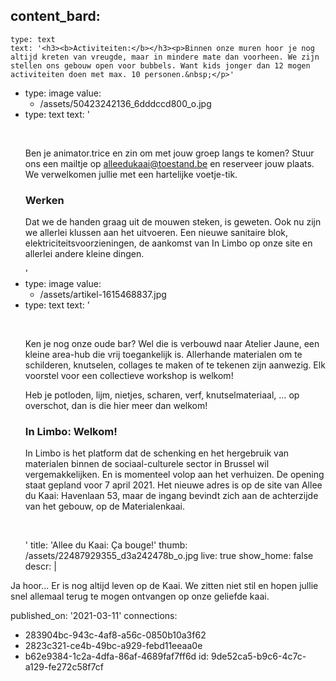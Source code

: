 content_bard:
  -
    type: text
    text: '<h3><b>Activiteiten:</b></h3><p>Binnen onze muren hoor je nog altijd kreten van vreugde, maar in mindere mate dan voorheen. We zijn stellen ons gebouw open voor bubbels. Want kids jonger dan 12 mogen activiteiten doen met max. 10 personen.&nbsp;</p>'
  -
    type: image
    value:
      - /assets/50423242136_6dddccd800_o.jpg
  -
    type: text
    text: '<p><br></p><p>Ben je animator.trice en zin om met jouw groep langs te komen? Stuur ons een mailtje op <a href="mailto:alleedukaai@toestand.be">alleedukaai@toestand.be</a> en reserveer jouw plaats. We verwelkomen jullie met een hartelijke voetje-tik.&nbsp;</p><h3><b>Werken&nbsp;</b></h3><p>Dat we de handen graag uit de mouwen steken, is geweten. Ook nu zijn we allerlei klussen aan het uitvoeren. Een nieuwe sanitaire blok, elektriciteitsvoorzieningen, de aankomst van In Limbo op onze site en allerlei andere kleine dingen.</p>'
  -
    type: image
    value:
      - /assets/artikel-1615468837.jpg
  -
    type: text
    text: '<p><br></p><p>Ken je nog onze oude bar? Wel die is verbouwd naar Atelier Jaune, een kleine area-hub die vrij toegankelijk is. Allerhande materialen om te schilderen, knutselen, collages te maken of te tekenen zijn aanwezig. Elk voorstel voor een collectieve workshop is welkom!&nbsp;</p><p>Heb je potloden, lijm, nietjes, scharen, verf, knutselmateriaal, … op overschot, dan is die hier meer dan welkom!&nbsp;</p><h3><b>In Limbo: Welkom!&nbsp;</b></h3><p>In Limbo is het platform dat de schenking en het hergebruik van materialen binnen de sociaal-culturele sector in Brussel wil vergemakkelijken. En is momenteel volop aan het verhuizen. De opening staat gepland voor 7 april 2021. Het nieuwe adres is op de site van Allee du Kaai: Havenlaan 53, maar de ingang bevindt zich aan de achterzijde van het gebouw, op de Materialenkaai.&nbsp;</p><p><br></p>'
title: 'Allee du Kaai: Ça bouge!'
thumb: /assets/22487929355_d3a242478b_o.jpg
live: true
show_home: false
descr: |
  <p>Ja hoor... Er is nog altijd leven op de Kaai. We zitten niet stil en hopen jullie snel allemaal terug te mogen ontvangen op onze geliefde kaai.
  </p>
  
published_on: '2021-03-11'
connections:
  - 283904bc-943c-4af8-a56c-0850b10a3f62
  - 2823c321-ce4b-49bc-a929-febd11eeaa0e
  - b62e9384-1c2a-4dfa-86af-4689faf7ff6d
id: 9de52ca5-b9c6-4c7c-a129-fe272c58f7cf
